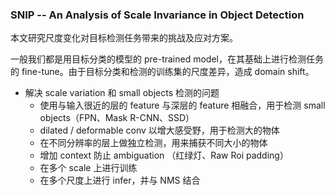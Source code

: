 ### SNIP -- An Analysis of Scale Invariance in Object Detection
本文研究尺度变化对目标检测任务带来的挑战及应对方案。

一般我们都是用目标分类的模型的 pre-trained model，在其基础上进行检测任务的 fine-tune。由于目标分类和检测的训练集的尺度差异，造成 domain shift。

- 解决 scale variation 和 small objects 检测的问题
    - 使用与输入很近的层的 feature 与深层的 feature 相融合，用于检测 small objects（FPN、Mask R-CNN、SSD）
    - dilated / deformable conv 以增大感受野，用于检测大的物体 
    - 在不同分辨率的层上做独立检测，用来捕获不同大小的物体
    - 增加 context 防止 ambiguation （红绿灯、Raw Roi padding）
    - 在多个 scale 上进行训练
    - 在多个尺度上进行 infer，并与 NMS 结合

